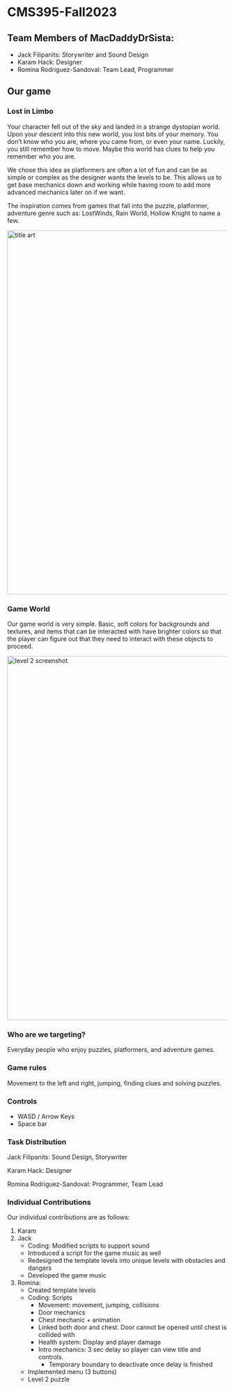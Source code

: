 # CMS395-Fall2023

## Team Members of MacDaddyDrSista:
- Jack Filipanits: Storywriter and Sound Design
- Karam Hack: Designer
- Romina Rodriguez-Sandoval: Team Lead, Programmer

## Our game
### Lost in Limbo
Your character fell out of the sky and landed in a strange dystopian world. Upon your descent into this new world, you lost bits of your memory. You don’t know who you are, where you came from, or even your name. Luckily, you still remember how to move. Maybe this world has clues to help you remember who you are.

We chose this idea as platformers are often a lot of fun and can be as simple or complex as the designer wants the levels to be. This allows us to get base mechanics down and working while having room to add more advanced mechanics later on if we want.

The inspiration comes from games that fall into the puzzle, platformer, adventure genre such as: LostWinds, Rain World, Hollow Knight to name a few.

<img width="834" alt="title art" src="https://github.com/DrHackotomic/CMS395-Fall2023/assets/123589111/a6433851-1c32-41fa-a5d8-300dad73ff85">

### Game World
Our game world is very simple. Basic, soft colors for backgrounds and textures, and items that can be interacted with have brighter colors so that the player can figure out that they need to interact with these objects to proceed.

<img width="834" alt="level 2 screenshot" src="https://github.com/DrHackotomic/CMS395-Fall2023/assets/123589111/34a629e3-c8fa-4d55-88ed-4bf23ffdbfd5">

### Who are we targeting?
Everyday people who enjoy puzzles, platformers, and adventure games.

### Game rules
Movement to the left and right, jumping, finding clues and solving puzzles.

### Controls
- WASD / Arrow Keys
- Space bar

### Task Distribution
Jack Filipanits: Sound Design, Storywriter

Karam Hack: Designer

Romina Rodriguez-Sandoval: Programmer, Team Lead


### Individual Contributions

Our individual contributions are as follows:
1. Karam
2. Jack
    - Coding: Modified scripts to support sound
    - Introduced a script for the game music as well
    - Redesigned the template levels into unique levels with obstacles and dangers
    - Developed the game music
3. Romina: 
    - Created template levels
    - Coding: Scripts
      - Movement: movement, jumping, collisions
      - Door mechanics
      - Chest mechanic + animation
      - Linked both door and chest. Door cannot be opened until chest is collided with
      - Health system: Display and player damage
      - Intro mechanics: 3 sec delay so player can view title and controls.
        - Temporary boundary to deactivate once delay is finished
   - Implemented menu (3 buttons)
   - Level 2 puzzle

